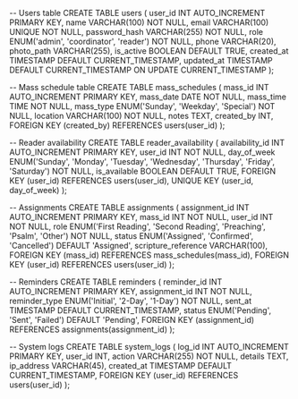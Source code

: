 -- Users table
CREATE TABLE users (
    user_id INT AUTO_INCREMENT PRIMARY KEY,
    name VARCHAR(100) NOT NULL,
    email VARCHAR(100) UNIQUE NOT NULL,
    password_hash VARCHAR(255) NOT NULL,
    role ENUM('admin', 'coordinator', 'reader') NOT NULL,
    phone VARCHAR(20),
    photo_path VARCHAR(255),
    is_active BOOLEAN DEFAULT TRUE,
    created_at TIMESTAMP DEFAULT CURRENT_TIMESTAMP,
    updated_at TIMESTAMP DEFAULT CURRENT_TIMESTAMP ON UPDATE CURRENT_TIMESTAMP
);

-- Mass schedule table
CREATE TABLE mass_schedules (
    mass_id INT AUTO_INCREMENT PRIMARY KEY,
    mass_date DATE NOT NULL,
    mass_time TIME NOT NULL,
    mass_type ENUM('Sunday', 'Weekday', 'Special') NOT NULL,
    location VARCHAR(100) NOT NULL,
    notes TEXT,
    created_by INT,
    FOREIGN KEY (created_by) REFERENCES users(user_id)
);

-- Reader availability
CREATE TABLE reader_availability (
    availability_id INT AUTO_INCREMENT PRIMARY KEY,
    user_id INT NOT NULL,
    day_of_week ENUM('Sunday', 'Monday', 'Tuesday', 'Wednesday', 'Thursday', 'Friday', 'Saturday') NOT NULL,
    is_available BOOLEAN DEFAULT TRUE,
    FOREIGN KEY (user_id) REFERENCES users(user_id),
    UNIQUE KEY (user_id, day_of_week)
);

-- Assignments
CREATE TABLE assignments (
    assignment_id INT AUTO_INCREMENT PRIMARY KEY,
    mass_id INT NOT NULL,
    user_id INT NOT NULL,
    role ENUM('First Reading', 'Second Reading', 'Preaching', 'Psalm', 'Other') NOT NULL,
    status ENUM('Assigned', 'Confirmed', 'Cancelled') DEFAULT 'Assigned',
    scripture_reference VARCHAR(100),
    FOREIGN KEY (mass_id) REFERENCES mass_schedules(mass_id),
    FOREIGN KEY (user_id) REFERENCES users(user_id)
);

-- Reminders
CREATE TABLE reminders (
    reminder_id INT AUTO_INCREMENT PRIMARY KEY,
    assignment_id INT NOT NULL,
    reminder_type ENUM('Initial', '2-Day', '1-Day') NOT NULL,
    sent_at TIMESTAMP DEFAULT CURRENT_TIMESTAMP,
    status ENUM('Pending', 'Sent', 'Failed') DEFAULT 'Pending',
    FOREIGN KEY (assignment_id) REFERENCES assignments(assignment_id)
);

-- System logs
CREATE TABLE system_logs (
    log_id INT AUTO_INCREMENT PRIMARY KEY,
    user_id INT,
    action VARCHAR(255) NOT NULL,
    details TEXT,
    ip_address VARCHAR(45),
    created_at TIMESTAMP DEFAULT CURRENT_TIMESTAMP,
    FOREIGN KEY (user_id) REFERENCES users(user_id)
);
